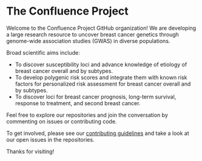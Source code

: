 # The Confluence Project

Welcome to the Confluence Project GitHub organization! We are developing a large research resource to uncover breast cancer genetics through genome-wide association studies (GWAS) in diverse populations.

Broad scientific aims include:
- To discover susceptibility loci and advance knowledge of etiology of breast cancer overall and by subtypes.
- To develop polygenic risk scores and integrate them with known risk factors for personalized risk assessment for breast cancer overall and by subtypes.
- To discover loci for breast cancer prognosis, long-term survival, response to treatment, and second breast cancer.

Feel free to explore our repositories and join the conversation by commenting on issues or contributing code. 

To get involved, please see our [contributing guidelines](https://github.com/confluence-breast-cancer-consortia/.github/blob/main/profile/contributing-guidelines.md) and take a look at our open issues in the repositories.

Thanks for visiting!
